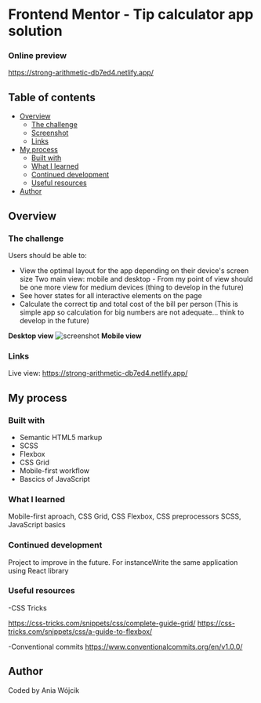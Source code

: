 # Frontend Mentor - Tip calculator app solution

### Online preview
https://strong-arithmetic-db7ed4.netlify.app/


## Table of contents

- [Overview](#overview)
  - [The challenge](#the-challenge)
  - [Screenshot](#screenshot)
  - [Links](#links)
- [My process](#my-process)
  - [Built with](#built-with)
  - [What I learned](#what-i-learned)
  - [Continued development](#continued-development)
  - [Useful resources](#useful-resources)
- [Author](#author)



## Overview

### The challenge

Users should be able to:

- View the optimal layout for the app depending on their device's screen size 
Two main view: mobile and desktop - From my point of view should be one more view for medium devices (thing to develop in the future)
- See hover states for all interactive elements on the page 
- Calculate the correct tip and total cost of the bill per person (This is simple app so calculation for big numbers are not adequate... think to develop in the future)

**Desktop view**
![screenshot](https://netlify-cocoon.netlify.app/.netlify/functions/fetch?code=307&path=eyJzaXRlX2lkIjoiZDRhMjQyMjAtOGFlMy00MWJlLWI3ZWItZGQ0MmZhMTQ3NGQ4IiwiZGVwbG95X2lkIjoiNjJiMjNhODYyZmZkYWEwMDA4OWUwZDJmIiwiaWQiOiI3YjY1NDJkYS1kZThlLTQ3MWMtOWEzZS1lZjZjNzhiYzE2Y2MifQ==)
**Mobile view**


### Links
Live view:
https://strong-arithmetic-db7ed4.netlify.app/

## My process

### Built with

- Semantic HTML5 markup
- SCSS
- Flexbox
- CSS Grid
- Mobile-first workflow
- Bascics of JavaScript


### What I learned

Mobile-first aproach, CSS Grid, CSS Flexbox, CSS preprocessors SCSS, JavaScript basics

### Continued development

Project to improve in the future. 
For instanceWrite the same application using React library


### Useful resources

-CSS Tricks

https://css-tricks.com/snippets/css/complete-guide-grid/
https://css-tricks.com/snippets/css/a-guide-to-flexbox/

-Conventional commits
https://www.conventionalcommits.org/en/v1.0.0/

## Author

Coded by Ania Wójcik


